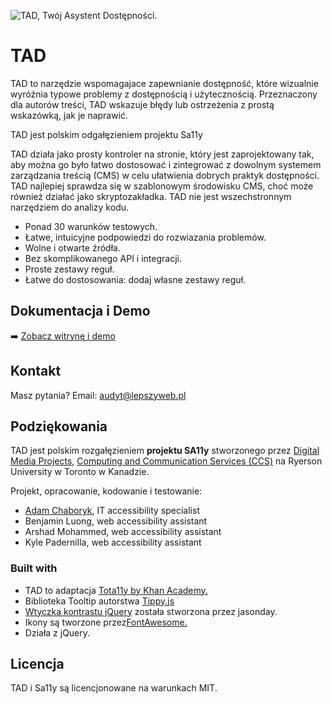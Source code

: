 ![TAD, Twój Asystent Dostępności.](./assets/github-banner.png)

# TAD 
TAD to narzędzie wspomagajace zapewnianie dostępność, które wizualnie wyróżnia typowe problemy z&nbsp;dostępnością i&nbsp;użytecznością. Przeznaczony dla autorów treści, TAD wskazuje błędy lub ostrzeżenia z&nbsp;prostą wskazówką, jak je naprawić.</p>

TAD jest polskim odgałęzieniem projektu Sa11y


			

TAD działa jako prosty kontroler na stronie, który jest zaprojektowany tak, aby można go było łatwo dostosować i zintegrować z dowolnym systemem zarządzania treścią (CMS) w celu ułatwienia dobrych praktyk dostępności. TAD najlepiej sprawdza się w szablonowym środowisku CMS, choć może również działać jako skryptozakładka. TAD nie jest wszechstronnym narzędziem do analizy kodu.



- Ponad 30 warunków testowych.
- Łatwe, intuicyjne podpowiedzi do rozwiazania problemów.
- Wolne i otwarte źródła.
- Bez skomplikowanego API i integracji.
- Proste zestawy reguł.
- Łatwe do dostosowania: dodaj własne zestawy reguł.


## Dokumentacja i Demo
:arrow_right: [Zobacz witrynę i demo](https://lepszyweb.github.io/tad/)

## Kontakt
Masz pytania? Email: audyt@lepszyweb.pl

## Podziękowania
TAD jest polskim rozgałęzieniem **projektu SA11y** stworzonego przez [Digital Media Projects](https://www.ryerson.ca/dmp), [Computing and Communication Services (CCS)](https://www.ryerson.ca/ccs) na Ryerson University w Toronto w Kanadzie.</p>

Projekt, opracowanie, kodowanie i testowanie:
- [Adam Chaboryk](https://github.com/adamchaboryk), IT accessibility specialist
- Benjamin Luong, web accessibility assistant
- Arshad Mohammed, web accessibility assistant
- Kyle Padernilla, web accessibility assistant

### Built with
- TAD to adaptacja [Tota11y by Khan Academy.](https://github.com/Khan/tota11y)
- Biblioteka Tooltip autorstwa [Tippy.js](https://github.com/atomiks/tippyjs)
- [Wtyczka kontrastu jQuery](https://github.com/jasonday/color-contrast) została stworzona przez jasonday.
- Ikony są tworzone przez[FontAwesome.](https://github.com/FortAwesome/Font-Awesome)
- Działa z jQuery.


## Licencja
TAD i Sa11y są licencjonowane na warunkach MIT.
